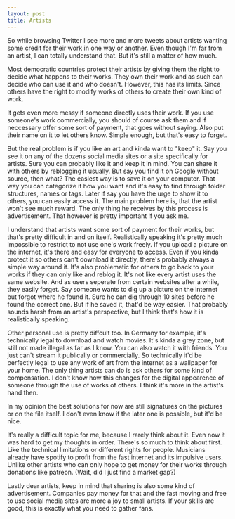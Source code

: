 ```yaml
---
layout: post
title: Artists
---
```


So while browsing Twitter I see more and more tweets about artists wanting some credit for their work in one way or another. Even though I'm far from an artist, I can totally understand that. But it's still a matter of how much. 

Most democratic countries protect their artists by giving them the right to decide what happens to their works. They own their work and as such can decide who can use it and who doesn't. However, this has its limits. Since others have the right to modify works of others to create their own kind of work. 

It gets even more messy if someone directly uses their work. If you use someone's work commercially, you should of course ask them and if neccessary offer some sort of payment, that goes without saying. Also put their name on it to let others know. Simple enough, but that's easy to forget.

But the real problem is if you like an art and kinda want to "keep" it. Say you see it on any of the dozens social media sites or a site specifically for artists. Sure you can probably like it and keep it in mind. You can share it with others by reblogging it usually. But say you find it on Google without source, then what? The easiest way is to save it on your computer. That way you can categorize it how you want and it's easy to find through folder structures, names or tags. Later if say you have the urge to show it to others, you can easily access it. The main problem here is, that the artist won't see much reward. The only thing he receives by this process is advertisement. That however is pretty important if you ask me.

I understand that artists want some sort of payment for their works, but that's pretty difficult in and on itself. Realistically speaking it's pretty much impossible to restrict to not use one's work freely. If you upload a picture on the internet, it's there and easy for everyone to access. Even if you kinda protect it so others can't download it directly, there's probably always a simple way around it. It's also problematic for others to go back to your works if they can only like and reblog it. It's not like every artist uses the same website. And as users seperate from certain websites after a while, they easily forget. Say someone wants to dig up a picture on the internet but forgot where he found it. Sure he can dig through 10 sites before he found the correct one. But if he saved it, that'd be way easier. That probably sounds harsh from an artist's perspective, but I think that's how it is realistically speaking.

Other personal use is pretty diffcult too. In Germany for example, it's technically legal to download and watch movies. It's kinda a grey zone, but still not made illegal as far as I know. You can also watch it with friends. You just can't stream it publically or commercially. So technically it'd be perfectly legal to use any work of art from the internet as a wallpaper for your home. The only thing artists can do is ask others for some kind of compensation. I don't know how this changes for the digital appearence of someone through the use of works of others. I think it's more in the artist's hand then.

In my opinion the best solutions for now are still signatures on the pictures or on the file itself. I don't even know if the later one is possible, but it'd be nice.


It's really a difficult topic for me, because I rarely think about it. Even now it was hard to get my thoughts in order. There's so much to think about first. Like the technical limitations or different rights for people. Musicians already have spotify to profit from the fast internet and its impulsive users. Unlike other artists who can only hope to get money for their works through donations like patreon. (Wait, did I just find a market gap?)

Lastly dear artists, keep in mind that sharing is also some kind of advertisement. Companies pay money for that and the fast moving and free to use social media sites are more a joy to small artists. If your skills are good, this is exactly what you need to gather fans.
